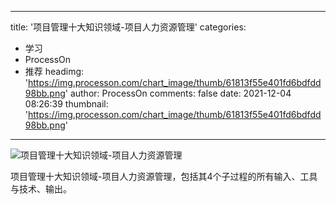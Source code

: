 
---
title: '项目管理十大知识领域-项目人力资源管理'
categories: 
 - 学习
 - ProcessOn
 - 推荐
headimg: 'https://img.processon.com/chart_image/thumb/61813f55e401fd6bdfdd98bb.png'
author: ProcessOn
comments: false
date: 2021-12-04 08:26:39
thumbnail: 'https://img.processon.com/chart_image/thumb/61813f55e401fd6bdfdd98bb.png'
---

<div>   
<img class="thumb" alt="项目管理十大知识领域-项目人力资源管理" src="https://img.processon.com/chart_image/thumb/61813f55e401fd6bdfdd98bb.png" referrerpolicy="no-referrer">
<p>项目管理十大知识领域-项目人力资源管理，包括其4个子过程的所有输入、工具与技术、输出。</p>  
</div>
            